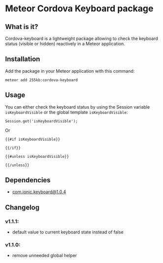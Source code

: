 # Meteor Cordova Keyboard package

## What is it?

Cordova-keyboard is a lightweight package allowing to check the keyboard status (visible or hidden) reactively in a Meteor application.

## Installation

Add the package in your Meteor application with this command:

```
meteor add 255kb:cordova-keyboard
```

## Usage

You can either check the keyboard status by using the Session variable `isKeyboardVisible` or the global template `isKeyboardVisible`: 


    Session.get('isKeyboardVisible');

Or 
    
    {{#if isKeyboardVisible}}
    
    {{/if}}
    
    {{#unless isKeyboardVisible}}
    
    {{/unless}}
    
## Dependencies
- com.ionic.keyboard@1.0.4

## Changelog

### v1.1.1:
- default value to current keyboard state instead of false

### v1.1.0:
- remove unneeded global helper
